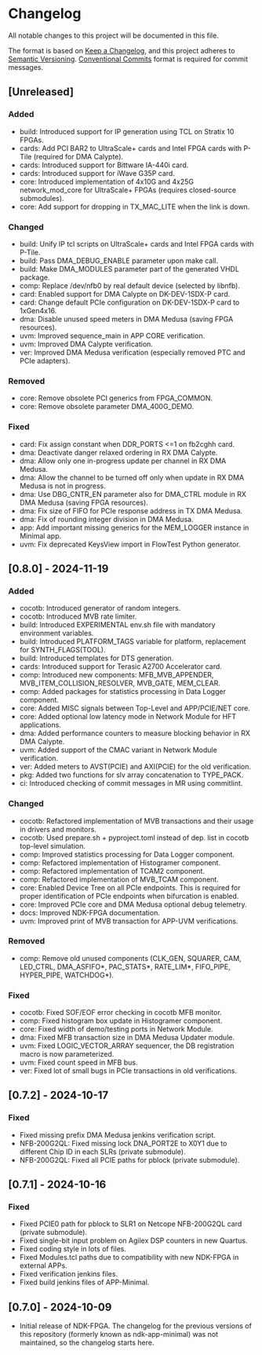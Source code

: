 # Changelog

All notable changes to this project will be documented in this file.

The format is based on [Keep a Changelog](https://keepachangelog.com/en/1.1.0/),
and this project adheres to [Semantic Versioning](https://semver.org/spec/v2.0.0.html).
[Conventional Commits](https://www.conventionalcommits.org/en/v1.0.0/) format is required for commit messages.

## [Unreleased]

### Added
- build: Introduced support for IP generation using TCL on Stratix 10 FPGAs.
- cards: Add PCI BAR2 to UltraScale+ cards and Intel FPGA cards with P-Tile (required for DMA Calypte).
- cards: Introduced support for Bittware IA-440i card.
- cards: Introduced support for iWave G35P card.
- core: Introduced implementation of 4x10G and 4x25G network_mod_core for UltraScale+ FPGAs (requires closed-source submodules).
- core: Add support for dropping in TX_MAC_LITE when the link is down.

### Changed
- build: Unify IP tcl scripts on UltraScale+ cards and Intel FPGA cards with P-Tile.
- build: Pass DMA_DEBUG_ENABLE parameter upon make call.
- build: Make DMA_MODULES parameter part of the generated VHDL package.
- comp: Replace /dev/nfb0 by real default device (selected by libnfb).
- card: Enabled support for DMA Calypte on DK-DEV-1SDX-P card.
- card: Change default PCIe configuration on DK-DEV-1SDX-P card to 1xGen4x16.
- dma: Disable unused speed meters in DMA Medusa (saving FPGA resources).
- uvm: Improved sequence_main in APP CORE verification.
- uvm: Improved DMA Calypte verification.
- ver: Improved DMA Medusa verification (especially removed PTC and PCIe adapters).

### Removed
- core: Remove obsolete PCI generics from FPGA_COMMON.
- core: Remove obsolete parameter DMA_400G_DEMO.

### Fixed
- card: Fix assign constant when DDR_PORTS <=1 on fb2cghh card.
- dma: Deactivate danger relaxed ordering in RX DMA Calypte.
- dma: Allow only one in-progress update per channel in RX DMA Medusa.
- dma: Allow the channel to be turned off only when update in RX DMA Medusa is not in progress.
- dma: Use DBG_CNTR_EN parameter also for DMA_CTRL module in RX DMA Medusa (saving FPGA resources).
- dma: Fix size of FIFO for PCIe response address in TX DMA Medusa.
- dma: Fix of rounding integer division in DMA Medusa.
- app: Add important missing generics for the MEM_LOGGER instance in Minimal app.
- uvm: Fix deprecated KeysView import in FlowTest Python generator.

## [0.8.0] - 2024-11-19

### Added
- cocotb: Introduced generator of random integers.
- cocotb: Introduced MVB rate limiter.
- build: Introduced EXPERIMENTAL env.sh file with mandatory environment variables.
- build: Introduced PLATFORM_TAGS variable for platform, replacement for SYNTH_FLAGS(TOOL).
- build: Introduced templates for DTS generation.
- cards: Introduced support for Terasic A2700 Accelerator card.
- comp: Introduced new components: MFB_MVB_APPENDER, MVB_ITEM_COLLISION_RESOLVER, MVB_GATE, MEM_CLEAR.
- comp: Added packages for statistics processing in Data Logger component.
- core: Added MISC signals between Top-Level and APP/PCIE/NET core.
- core: Added optional low latency mode in Network Module for HFT applications.
- dma: Added performance counters to measure blocking behavior in RX DMA Calypte.
- uvm: Added support of the CMAC variant in Network Module verification.
- ver: Added meters to AVST(PCIE) and AXI(PCIE) for the old verification.
- pkg: Added two functions for slv array concatenation to TYPE_PACK.
- ci: Introduced checking of commit messages in MR using commitlint.

### Changed
- cocotb: Refactored implementation of MVB transactions and their usage in drivers and monitors.
- cocotb: Used prepare.sh + pyproject.toml instead of dep. list in cocotb top-level simulation.
- comp: Improved statistics processing for Data Logger component.
- comp: Refactored implementation of Histogramer component.
- comp: Refactored implementation of TCAM2 component.
- comp: Refactored implementation of MVB_TCAM component.
- core: Enabled Device Tree on all PCIe endpoints. This is required for proper identification of PCIe endpoints when bifurcation is enabled.
- core: Improved PCIe core and DMA Medusa optional debug telemetry.
- docs: Improved NDK-FPGA documentation.
- uvm: Improved print of MVB transaction for APP-UVM verifications.

### Removed
- comp: Remove old unused components (CLK_GEN, SQUARER, CAM, LED_CTRL, DMA_ASFIFO*, PAC_STATS*,
RATE_LIM*, FIFO_PIPE, HYPER_PIPE, WATCHDOG*).

### Fixed
- cocotb: Fixed SOF/EOF error checking in cocotb MFB monitor.
- comp: Fixed histogram box update in Histogramer component.
- core: Fixed width of demo/testing ports in Network Module.
- dma: Fixed MFB transaction size in DMA Medusa Updater module.
- uvm: Fixed LOGIC_VECTOR_ARRAY sequencer, the DB registration macro is now parameterized.
- uvm: Fixed count speed in MFB bus.
- ver: Fixed lot of small bugs in PCIe transactions in old verifications.

## [0.7.2] - 2024-10-17

### Fixed

- Fixed missing prefix DMA Medusa jenkins verification script.
- NFB-200G2QL: Fixed missing lock DNA_PORT2E to X0Y1 due to different Chip ID in each SLRs (private submodule).
- NFB-200G2QL: Fixed all PCIE paths for pblock (private submodule).

## [0.7.1] - 2024-10-16

### Fixed

- Fixed PCIE0 path for pblock to SLR1 on Netcope NFB-200G2QL card (private submodule).
- Fixed single-bit input problem on Agilex DSP counters in new Quartus.
- Fixed coding style in lots of files.
- Fixed Modules.tcl paths due to compatibility with new NDK-FPGA in external APPs.
- Fixed verification jenkins files.
- Fixed build jenkins files of APP-Minimal.

## [0.7.0] - 2024-10-09

- Initial release of NDK-FPGA. The changelog for the previous versions of this
  repository (formerly known as ndk-app-minimal) was not maintained,
  so the changelog starts here.

